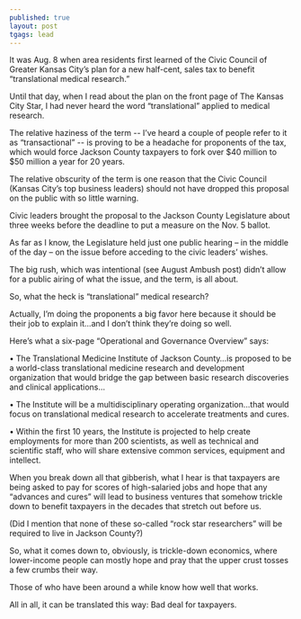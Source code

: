 ```yaml
---
published: true
layout: post
tgags: lead
---
```


It was Aug. 8 when area residents first learned of the Civic Council of Greater Kansas City’s plan for a new half-cent, sales tax to benefit “translational medical research.”

Until that day, when I read about the plan on the front page of The Kansas City Star, I had never heard the word “translational” applied to medical research. 

The relative haziness of the term -- I’ve heard a couple of people refer to it as “transactional” -- is proving to be a headache for proponents of the tax, which would force Jackson County taxpayers to fork over $40 million to $50 million a year for 20 years. 

The relative obscurity of the term is one reason that the Civic Council (Kansas City’s top business leaders) should not have dropped this proposal on the public with so little warning.

Civic leaders brought the proposal to the Jackson County Legislature about three weeks before the deadline to put a measure on the Nov. 5 ballot.

As far as I know, the Legislature held just one public hearing – in the middle of the day – on the issue before acceding to the civic leaders’ wishes.  

The big rush, which was intentional (see August Ambush post) didn’t allow for a public airing of what the issue, and the term, is all about.

So, what the heck is “translational” medical research?

Actually, I’m doing the proponents a big favor here because it should be their job to explain it…and I don’t think they’re doing so well. 

Here’s what a six-page “Operational and Governance Overview” says:

•	The Translational Medicine Institute of Jackson County…is proposed to be a world-class translational medicine research and development organization that would bridge the gap between basic research discoveries and clinical applications…

•	The Institute will be a multidisciplinary operating organization…that would focus on translational medical research to accelerate treatments and cures.

•	Within the first 10 years, the Institute is projected to help create employments for more than 200 scientists, as well as technical and scientific staff, who will share extensive common services, equipment and intellect.

When you break down all that gibberish, what I hear is that taxpayers are being asked to pay for scores of high-salaried jobs and hope that any “advances and cures” will lead to business ventures that somehow trickle down to benefit taxpayers in the decades that stretch out before us. 

(Did I mention that none of these so-called “rock star researchers” will be required to live in Jackson County?) 

So, what it comes down to, obviously, is trickle-down economics, where lower-income people can mostly hope and pray that the upper crust tosses a few crumbs their way.

Those of who have been around a while know how well that works.

All in all, it can be translated this way: Bad deal for taxpayers.